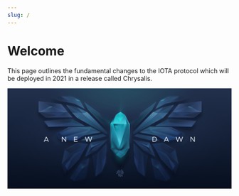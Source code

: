 ```yaml
---
slug: /
---
```


# Welcome

This page outlines the fundamental changes to the IOTA protocol which will be deployed in 2021 in a release called Chrysalis.

![](../../static/img/introduction/01_butterfly.png)
